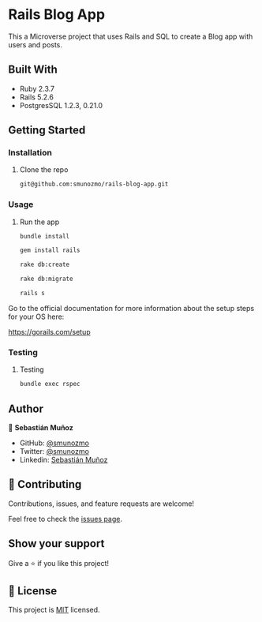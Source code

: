 # Rails Blog App

This a Microverse project that uses Rails and SQL to create a Blog app with users and posts.


## Built With

- Ruby 2.3.7
- Rails 5.2.6
- PostgresSQL 1.2.3, 0.21.0
## Getting Started

### Installation

1. Clone the repo

   ```sh
   git@github.com:smunozmo/rails-blog-app.git
   ```

### Usage



1. Run the app

   ```sh
   bundle install

   gem install rails

   rake db:create

   rake db:migrate

   rails s
   ```

Go to the official documentation for more information about the setup steps for your OS here:

https://gorails.com/setup

### Testing

1. Testing

   ```sh
   bundle exec rspec  
   ```

## Author


👤 **Sebastián Muñoz**

- GitHub: [@smunozmo](https://github.com/smunozmo)
- Twitter: [@smunozmo](https://twitter.com/smunozmo)
- Linkedin: [Sebastián Muñoz](https://www.linkedin.com/in/smunozmo/)

## 🤝 Contributing

Contributions, issues, and feature requests are welcome!

Feel free to check the [issues page](https://github.com/smunozmo/rails-blog-app/issues).

## Show your support

Give a ⭐️ if you like this project!

## 📝 License

This project is [MIT](https://github.com/git/git-scm.com/blob/main/MIT-LICENSE.txt) licensed.

